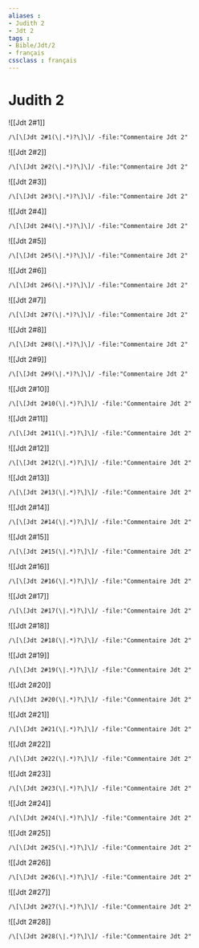 ```yaml
---
aliases : 
- Judith 2
- Jdt 2
tags : 
- Bible/Jdt/2
- français
cssclass : français
---
```


# Judith 2

![[Jdt 2#1]]

```query
/\[\[Jdt 2#1(\|.*)?\]\]/ -file:"Commentaire Jdt 2"
```

![[Jdt 2#2]]

```query
/\[\[Jdt 2#2(\|.*)?\]\]/ -file:"Commentaire Jdt 2"
```

![[Jdt 2#3]]

```query
/\[\[Jdt 2#3(\|.*)?\]\]/ -file:"Commentaire Jdt 2"
```

![[Jdt 2#4]]

```query
/\[\[Jdt 2#4(\|.*)?\]\]/ -file:"Commentaire Jdt 2"
```

![[Jdt 2#5]]

```query
/\[\[Jdt 2#5(\|.*)?\]\]/ -file:"Commentaire Jdt 2"
```

![[Jdt 2#6]]

```query
/\[\[Jdt 2#6(\|.*)?\]\]/ -file:"Commentaire Jdt 2"
```

![[Jdt 2#7]]

```query
/\[\[Jdt 2#7(\|.*)?\]\]/ -file:"Commentaire Jdt 2"
```

![[Jdt 2#8]]

```query
/\[\[Jdt 2#8(\|.*)?\]\]/ -file:"Commentaire Jdt 2"
```

![[Jdt 2#9]]

```query
/\[\[Jdt 2#9(\|.*)?\]\]/ -file:"Commentaire Jdt 2"
```

![[Jdt 2#10]]

```query
/\[\[Jdt 2#10(\|.*)?\]\]/ -file:"Commentaire Jdt 2"
```

![[Jdt 2#11]]

```query
/\[\[Jdt 2#11(\|.*)?\]\]/ -file:"Commentaire Jdt 2"
```

![[Jdt 2#12]]

```query
/\[\[Jdt 2#12(\|.*)?\]\]/ -file:"Commentaire Jdt 2"
```

![[Jdt 2#13]]

```query
/\[\[Jdt 2#13(\|.*)?\]\]/ -file:"Commentaire Jdt 2"
```

![[Jdt 2#14]]

```query
/\[\[Jdt 2#14(\|.*)?\]\]/ -file:"Commentaire Jdt 2"
```

![[Jdt 2#15]]

```query
/\[\[Jdt 2#15(\|.*)?\]\]/ -file:"Commentaire Jdt 2"
```

![[Jdt 2#16]]

```query
/\[\[Jdt 2#16(\|.*)?\]\]/ -file:"Commentaire Jdt 2"
```

![[Jdt 2#17]]

```query
/\[\[Jdt 2#17(\|.*)?\]\]/ -file:"Commentaire Jdt 2"
```

![[Jdt 2#18]]

```query
/\[\[Jdt 2#18(\|.*)?\]\]/ -file:"Commentaire Jdt 2"
```

![[Jdt 2#19]]

```query
/\[\[Jdt 2#19(\|.*)?\]\]/ -file:"Commentaire Jdt 2"
```

![[Jdt 2#20]]

```query
/\[\[Jdt 2#20(\|.*)?\]\]/ -file:"Commentaire Jdt 2"
```

![[Jdt 2#21]]

```query
/\[\[Jdt 2#21(\|.*)?\]\]/ -file:"Commentaire Jdt 2"
```

![[Jdt 2#22]]

```query
/\[\[Jdt 2#22(\|.*)?\]\]/ -file:"Commentaire Jdt 2"
```

![[Jdt 2#23]]

```query
/\[\[Jdt 2#23(\|.*)?\]\]/ -file:"Commentaire Jdt 2"
```

![[Jdt 2#24]]

```query
/\[\[Jdt 2#24(\|.*)?\]\]/ -file:"Commentaire Jdt 2"
```

![[Jdt 2#25]]

```query
/\[\[Jdt 2#25(\|.*)?\]\]/ -file:"Commentaire Jdt 2"
```

![[Jdt 2#26]]

```query
/\[\[Jdt 2#26(\|.*)?\]\]/ -file:"Commentaire Jdt 2"
```

![[Jdt 2#27]]

```query
/\[\[Jdt 2#27(\|.*)?\]\]/ -file:"Commentaire Jdt 2"
```

![[Jdt 2#28]]

```query
/\[\[Jdt 2#28(\|.*)?\]\]/ -file:"Commentaire Jdt 2"
```

